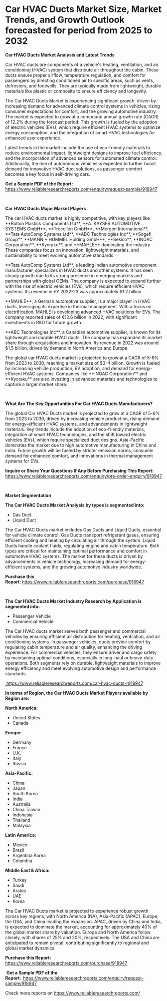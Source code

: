 <p><h1>Car HVAC Ducts Market Size, Market Trends, and Growth Outlook forecasted for period from 2025 to 2032</h1></p><p><strong>Car HVAC Ducts Market Analysis and Latest Trends</strong></p>
<p><p>Car HVAC ducts are components of a vehicle's heating, ventilation, and air conditioning (HVAC) system that distribute air throughout the cabin. These ducts ensure proper airflow, temperature regulation, and comfort for passengers by directing conditioned air to specific areas, such as vents, defrosters, and footwells. They are typically made from lightweight, durable materials like plastic or composite to ensure efficiency and longevity.</p><p>The Car HVAC Ducts Market is experiencing significant growth, driven by increasing demand for advanced climate control systems in vehicles, rising consumer expectations for comfort, and the growing automotive industry. The market is expected to grow at a compound annual growth rate (CAGR) of 12.2% during the forecast period. This growth is fueled by the adoption of electric vehicles (EVs), which require efficient HVAC systems to optimize energy consumption, and the integration of smart HVAC technologies for enhanced user experience.</p><p>Latest trends in the market include the use of eco-friendly materials to reduce environmental impact, lightweight designs to improve fuel efficiency, and the incorporation of advanced sensors for automated climate control. Additionally, the rise of autonomous vehicles is expected to further boost demand for innovative HVAC duct solutions, as passenger comfort becomes a key focus in self-driving cars.</p></p>
<p><strong>Get a Sample PDF of the Report:&nbsp;</strong> <a href="https://www.reliableresearchreports.com/enquiry/request-sample/918947?utm_campaign=2009&utm_medium=2&utm_source=Github&utm_content=ia&utm_term=23012025&utm_id=car-hvac-ducts">https://www.reliableresearchreports.com/enquiry/request-sample/918947</a></p>
<p>&nbsp;</p>
<p><strong>Car HVAC Ducts Major Market Players</strong></p>
<p><p>The car HVAC ducts market is highly competitive, with key players like **Bolton Plastics Components Ltd**, **A. KAYSER AUTOMOTIVE SYSTEMS GmbH**, **Trocellen GmbH**, **Mergon International**, **Tata AutoComp Systems Ltd**, **ABC Technologies Inc**, **Sogefi Group**, **MANN + HUMMEL Holding GmbH**, **Sekiso**, **INOAC Corporation**, **Kyoraku**, and **MAHLE** dominating the industry. These companies focus on innovation, lightweight materials, and sustainability to meet evolving automotive standards.</p><p>**Tata AutoComp Systems Ltd**, a leading Indian automotive component manufacturer, specializes in HVAC ducts and other systems. It has seen steady growth due to its strong presence in emerging markets and partnerships with global OEMs. The company is expected to expand further with the rise of electric vehicles (EVs), which require efficient HVAC systems. Its revenue in FY 2022-23 was approximately $1.2 billion.</p><p>**MAHLE**, a German automotive supplier, is a major player in HVAC ducts, leveraging its expertise in thermal management. With a focus on electrification, MAHLE is developing advanced HVAC solutions for EVs. The company reported sales of €12.6 billion in 2022, with significant investments in R&D for future growth.</p><p>**ABC Technologies Inc**, a Canadian automotive supplier, is known for its lightweight and durable HVAC ducts. The company has expanded its market share through acquisitions and innovation. Its revenue in 2022 was around $1.5 billion, driven by demand in North America and Europe.</p><p>The global car HVAC ducts market is projected to grow at a CAGR of 5-6% from 2023 to 2030, reaching a market size of $3-4 billion. Growth is fueled by increasing vehicle production, EV adoption, and demand for energy-efficient HVAC systems. Companies like **INOAC Corporation** and **Kyoraku** are also investing in advanced materials and technologies to capture a larger market share.</p></p>
<p>&nbsp;</p>
<p><strong>What Are The Key Opportunities For Car HVAC Ducts Manufacturers?</strong></p>
<p><p>The global Car HVAC Ducts market is projected to grow at a CAGR of 5-6% from 2023 to 2030, driven by increasing vehicle production, rising demand for energy-efficient HVAC systems, and advancements in lightweight materials. Key trends include the adoption of eco-friendly materials, integration of smart HVAC technologies, and the shift toward electric vehicles (EVs), which require specialized duct designs. Asia-Pacific dominates the market due to high automotive manufacturing in China and India. Future growth will be fueled by stricter emission norms, consumer demand for enhanced comfort, and innovations in thermal management systems for EVs.</p></p>
<p><strong>Inquire or Share Your Questions If Any Before Purchasing This Report:</strong> <a href="https://www.reliableresearchreports.com/enquiry/pre-order-enquiry/918947?utm_campaign=2009&utm_medium=2&utm_source=Github&utm_content=ia&utm_term=23012025&utm_id=car-hvac-ducts">https://www.reliableresearchreports.com/enquiry/pre-order-enquiry/918947</a></p>
<p>&nbsp;</p>
<p><strong>Market Segmentation</strong></p>
<p><strong>The Car HVAC Ducts Market Analysis by types is segmented into:</strong></p>
<p><ul><li>Gas Duct</li><li>Liquid Duct</li></ul></p>
<p><p>The Car HVAC Ducts market includes Gas Ducts and Liquid Ducts, essential for vehicle climate control. Gas Ducts transport refrigerant gases, ensuring efficient cooling and heating by circulating air through the system. Liquid Ducts handle coolant fluids, regulating engine and cabin temperature. Both types are critical for maintaining optimal performance and comfort in automotive HVAC systems. The market for these ducts is driven by advancements in vehicle technology, increasing demand for energy-efficient systems, and the growing automotive industry worldwide.</p></p>
<p><strong>Purchase this Report:&nbsp;</strong><a href="https://www.reliableresearchreports.com/purchase/918947?utm_campaign=2009&utm_medium=2&utm_source=Github&utm_content=ia&utm_term=23012025&utm_id=car-hvac-ducts">https://www.reliableresearchreports.com/purchase/918947</a></p>
<p>&nbsp;</p>
<p><strong>The Car HVAC Ducts Market Industry Research by Application is segmented into:</strong></p>
<p><ul><li>Passenger Vehicle</li><li>Commercial Vehicle</li></ul></p>
<p><p>The Car HVAC ducts market serves both passenger and commercial vehicles by ensuring efficient air distribution for heating, ventilation, and air conditioning systems. In passenger vehicles, ducts provide comfort by regulating cabin temperature and air quality, enhancing the driving experience. For commercial vehicles, they ensure driver and cargo safety by maintaining optimal conditions, especially in long-haul or heavy-duty operations. Both segments rely on durable, lightweight materials to improve energy efficiency and meet evolving automotive design and performance standards.</p></p>
<p><a href="https://www.reliableresearchreports.com/car-hvac-ducts-r918947?utm_campaign=2009&utm_medium=2&utm_source=Github&utm_content=ia&utm_term=23012025&utm_id=car-hvac-ducts">&nbsp;https://www.reliableresearchreports.com/car-hvac-ducts-r918947</a></p>
<p><strong>In terms of Region, the Car HVAC Ducts Market Players available by Region are:</strong></p>
<p>
    <p> <strong> North America: </strong>
        <ul>
            <li>United States</li>
            <li>Canada</li>
        </ul>
        </p> 
    <p> <strong> Europe: </strong>
        <ul>
            <li>Germany</li>
            <li>France</li>
            <li>U.K.</li>
            <li>Italy</li>
            <li>Russia</li>
        </ul>
        </p> 
    <p> <strong> Asia-Pacific: </strong>
        <ul>
            <li>China</li>
            <li>Japan</li>
            <li>South Korea</li>
            <li>India</li>
            <li>Australia</li>
            <li>China Taiwan</li>
            <li>Indonesia</li>
            <li>Thailand</li>
            <li>Malaysia</li>
        </ul>
        </p> 
    <p> <strong> Latin America: </strong>
        <ul>
            <li>Mexico</li>
            <li>Brazil</li>
            <li>Argentina Korea</li>
            <li>Colombia</li>
        </ul>
        </p> 
    <p> <strong> Middle East & Africa: </strong>
        <ul>
            <li>Turkey</li>
            <li>Saudi</li>
            <li>Arabia</li>
            <li>UAE</li>
            <li>Korea</li>
        </ul>
    </p>
    </p>
<p><p>The Car HVAC Ducts market is projected to experience robust growth across key regions, with North America (NA), Asia-Pacific (APAC), Europe, the USA, and China leading the expansion. APAC, driven by China and India, is expected to dominate the market, accounting for approximately 40% of the global market share by valuation. Europe and North America follow closely, with shares of 25% and 20%, respectively. The USA and China are anticipated to remain pivotal, contributing significantly to regional and global market dynamics.</p></p>
<p><strong>Purchase this Report: </strong><a href="https://www.reliableresearchreports.com/purchase/918947?utm_campaign=2009&utm_medium=2&utm_source=Github&utm_content=ia&utm_term=23012025&utm_id=car-hvac-ducts">https://www.reliableresearchreports.com/purchase/918947</a></p>
<p>&nbsp;<strong>Get a Sample PDF of the Report:&nbsp;&nbsp;</strong><a href="https://www.reliableresearchreports.com/enquiry/request-sample/918947?utm_campaign=2009&utm_medium=2&utm_source=Github&utm_content=ia&utm_term=23012025&utm_id=car-hvac-ducts">https://www.reliableresearchreports.com/enquiry/request-sample/918947</a></p>
<p><strong></strong></p>
<p>Check more reports on <a href="https://www.reliableresearchreports.com/?utm_campaign=2009&utm_medium=2&utm_source=Github&utm_content=ia&utm_term=23012025&utm_id=car-hvac-ducts">https://www.reliableresearchreports.com/</a></p>